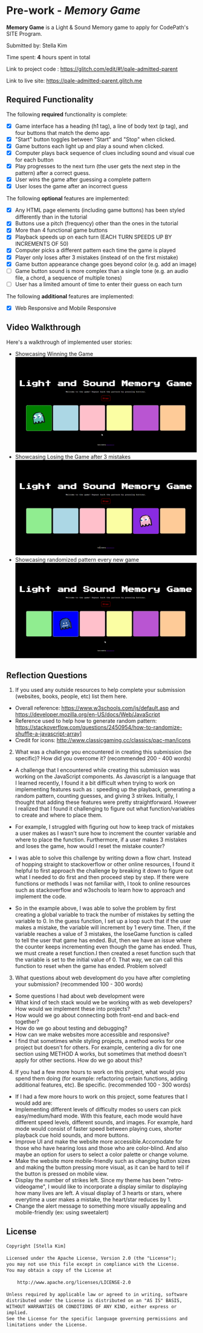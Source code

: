 # Pre-work - *Memory Game*

**Memory Game** is a Light & Sound Memory game to apply for CodePath's SITE Program. 

Submitted by: Stella Kim

Time spent: **4** hours spent in total

Link to project code : https://glitch.com/edit/#!/pale-admitted-parent 

Link to live site: https://pale-admitted-parent.glitch.me

## Required Functionality

The following **required** functionality is complete:

* [X] Game interface has a heading (h1 tag), a line of body text (p tag), and four buttons that match the demo app
* [X] "Start" button toggles between "Start" and "Stop" when clicked. 
* [X] Game buttons each light up and play a sound when clicked. 
* [X] Computer plays back sequence of clues including sound and visual cue for each button
* [X] Play progresses to the next turn (the user gets the next step in the pattern) after a correct guess. 
* [X] User wins the game after guessing a complete pattern
* [X] User loses the game after an incorrect guess

The following **optional** features are implemented:

* [X] Any HTML page elements (including game buttons) has been styled differently than in the tutorial
* [X] Buttons use a pitch (frequency) other than the ones in the tutorial
* [X] More than 4 functional game buttons
* [X] Playback speeds up on each turn (EACH TURN SPEEDS UP BY INCREMENTS OF 50) 
* [X] Computer picks a different pattern each time the game is played
* [X] Player only loses after 3 mistakes (instead of on the first mistake)
* [X] Game button appearance change goes beyond color (e.g. add an image)
* [ ] Game button sound is more complex than a single tone (e.g. an audio file, a chord, a sequence of multiple tones)
* [ ] User has a limited amount of time to enter their guess on each turn

The following **additional** features are implemented:

- [X] Web Responsive and Mobile Responsive

## Video Walkthrough

Here's a walkthrough of implemented user stories:
* Showcasing Winning the Game
![](memory.gif)
* Showcasing Losing the Game after 3 mistakes
![](memory1.gif)
* Showcasing randomized pattern every new game 
![](memory2.gif)

## Reflection Questions
1. If you used any outside resources to help complete your submission (websites, books, people, etc) list them here. 
* Overall reference: https://www.w3schools.com/js/default.asp and 
https://developer.mozilla.org/en-US/docs/Web/JavaScript
* Reference used to help how to generate random pattern: https://stackoverflow.com/questions/2450954/how-to-randomize-shuffle-a-javascript-array]
* Credit for icons: http://www.classicgaming.cc/classics/pac-man/icons

2. What was a challenge you encountered in creating this submission (be specific)? How did you overcome it? (recommended 200 - 400 words) 
* A challenge that I encountered while creating this submission was working on the JavaScript components. As Javascript is a language that I learned recently, I found it a bit difficult when trying to work on implementing features such as : speeding up the playback, generating a random pattern, counting guesses, and giving 3 strikes. Initially, I thought that adding these features were pretty straightforward. However I realized that I found it challenging to figure out what function/variables to create and where to place them.

* For example, I struggled with figuring out how to keep track of mistakes a user makes as I wasn't sure how to increment the counter variable and where to place the function. Furthermore, if a user makes 3 mistakes and loses the game, how would I reset the mistake counter? 

* I was able to solve this challenge by writing down a flow chart. Instead of hopping straight to stackoverflow or other online resources, I found it helpful to first approach the challenge by breaking it down to figure out what I needed to do first and then proceed step by step. If there were functions or methods I was not familiar with, I took to online resources such as stackoverflow and w3schools to learn how to approach and implement the code. 
 
* So in the example above, I was able to solve the problem by first creating a global variable to track the number of mistakes by setting the variable to 0. 
In the guess function, I set up a loop such that if the user makes a mistake, the variable will increment by 1 every time. Then, if the variable reaches a value of 3 mistakes, the loseGame function is called to tell the user that game has ended. But, then we have an issue where the counter keeps incrementing even though the game has ended. Thus, we must create a reset function.I then created a reset function such that the variable is set to the initial value of 0. That way, we can call this function to reset when the game has ended. Problem solved!


3. What questions about web development do you have after completing your submission? (recommended 100 - 300 words) 
* Some questions I had about web development were
* What kind of tech stack would we be working with as web developers? How would we implement these into projects?
* How would we go about connecting both front-end and back-end together? 
* How do we go about testing and debugging?
* How can we make websites more accessible and responsive?
* I find that sometimes while styling projects, a method works for one project but doesn't for others. For example, centering a div for one section using METHOD A works, but sometimes that method doesn't apply for other sections. How do we go about this? 

4. If you had a few more hours to work on this project, what would you spend them doing (for example: refactoring certain functions, adding additional features, etc). Be specific. (recommended 100 - 300 words) 
* If I had a few more hours to work on this project, some features that I would add are:
* Implementing different levels of difficulty modes so users can pick easy/medium/hard mode. With this feature, each mode would have different speed levels, different sounds, and images. For example, hard mode would
consist of faster speed between playing cues, shorter playback cue hold sounds, and more buttons.
*  Improve UI and make the website more accessible.Accomodate for those who have hearing loss and those who are color-blind. And also maybe an option for users to select a color palette or change volume.
* Make the website more mobile-friendly such as changing button sizes and making the button pressing more visual, as it can be hard to tell if the button is pressed on mobile view.
* Display the number of strikes left. Since my theme has been "retro-videogame", I would like to incorporate a display similar to displaying how many lives are left. A visual display of 3 hearts or stars, where everytime
a user makes a mistake, the heart/star reduces by 1. 
*  Change the alert message to something more visually appealing and mobile-friendly (ex: using sweetalert)



## License

    Copyright [Stella Kim]

    Licensed under the Apache License, Version 2.0 (the "License");
    you may not use this file except in compliance with the License.
    You may obtain a copy of the License at

        http://www.apache.org/licenses/LICENSE-2.0

    Unless required by applicable law or agreed to in writing, software
    distributed under the License is distributed on an "AS IS" BASIS,
    WITHOUT WARRANTIES OR CONDITIONS OF ANY KIND, either express or implied.
    See the License for the specific language governing permissions and
    limitations under the License.
